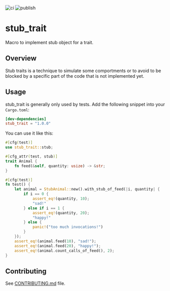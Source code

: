 ![ci](https://github.com/leroyguillaume/stub_trait/actions/workflows/ci.yml/badge.svg)
![publish](https://github.com/leroyguillaume/stub_trait/actions/workflows/publish.yml/badge.svg)

# stub_trait

Macro to implement stub object for a trait.

## Overview

Stub traits is a technique to simulate some comportments or to avoid to be blocked by a specific part of the code that is not implemented yet.

## Usage

stub_trait is generally only used by tests. Add the following snippet into your `Cargo.toml`:
```toml
[dev-dependencies]
stub_trait = "1.0.0"
```

You can use it like this:
```rust
#[cfg(test)]
use stub_trait::stub;

#[cfg_attr(test, stub)]
trait Animal {
    fn feed(&self, quantity: usize) -> &str;
}

#[cfg(test)]
fn test() {
    let animal = StubAnimal::new().with_stub_of_feed(|i, quantity| {
        if i == 0 {
            assert_eq!(quantity, 10);
            "sad!"
        } else if i == 1 {
            assert_eq!(quantity, 20);
            "happy!"
        } else {
            panic!("too much invocations!")
        }
    });
    assert_eq!(animal.feed(10), "sad!");
    assert_eq!(animal.feed(20), "happy!");
    assert_eq!(animal.count_calls_of_feed(), 2);
}
```

## Contributing

See [CONTRIBUTING.md](CONTRIBUTING.md) file.
